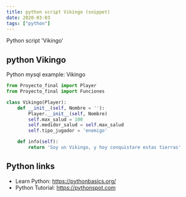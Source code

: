 ```yaml
---
title: python script Vikingo (snippet)
date: 2020-03-03
tags: ["python"]
---
```

Python script 'Vikingo'


## python Vikingo

Python mysql example: Vikingo

```python
from Proyecto_final import Player
from Proyecto_final import Funciones

class Vikingo(Player):
    def __init__(self, Nombre = ''):
        Player.__init__(self, Nombre)
        self.max_salud = 100
        self.medidor_salud = self.max_salud
        self.tipo_jugador = 'enemigo'

    def info(self):
        return 'Soy un Vikingo, y hoy conquistare estas tierras'

```

## Python links

- Learn Python: https://pythonbasics.org/
- Python Tutorial: https://pythonspot.com
